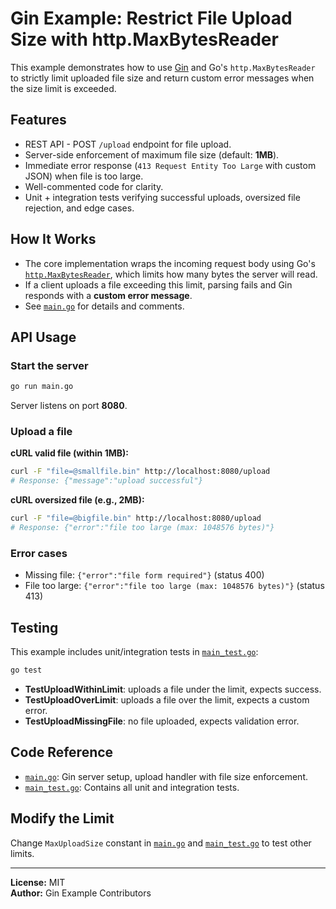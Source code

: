 # Gin Example: Restrict File Upload Size with http.MaxBytesReader

This example demonstrates how to use [Gin](https://github.com/gin-gonic/gin) and Go's `http.MaxBytesReader` to strictly limit uploaded file size and return custom error messages when the size limit is exceeded.

## Features

- REST API - POST `/upload` endpoint for file upload.
- Server-side enforcement of maximum file size (default: **1MB**).
- Immediate error response (`413 Request Entity Too Large` with custom JSON) when file is too large.
- Well-commented code for clarity.
- Unit + integration tests verifying successful uploads, oversized file rejection, and edge cases.

## How It Works

- The core implementation wraps the incoming request body using Go's [`http.MaxBytesReader`](https://pkg.go.dev/net/http#MaxBytesReader), which limits how many bytes the server will read.
- If a client uploads a file exceeding this limit, parsing fails and Gin responds with a **custom error message**.
- See [`main.go`](./main.go) for details and comments.

## API Usage

### Start the server

```bash
go run main.go
```

Server listens on port **8080**.

### Upload a file

**cURL valid file (within 1MB):**

```bash
curl -F "file=@smallfile.bin" http://localhost:8080/upload
# Response: {"message":"upload successful"}
```

**cURL oversized file (e.g., 2MB):**

```bash
curl -F "file=@bigfile.bin" http://localhost:8080/upload
# Response: {"error":"file too large (max: 1048576 bytes)"}
```

### Error cases

- Missing file: `{"error":"file form required"}` (status 400)  
- File too large: `{"error":"file too large (max: 1048576 bytes)"}` (status 413)

## Testing

This example includes unit/integration tests in [`main_test.go`](./main_test.go):

```bash
go test
```

- **TestUploadWithinLimit**: uploads a file under the limit, expects success.
- **TestUploadOverLimit**: uploads a file over the limit, expects a custom error.
- **TestUploadMissingFile**: no file uploaded, expects validation error.

## Code Reference

- [`main.go`](./main.go): Gin server setup, upload handler with file size enforcement.
- [`main_test.go`](./main_test.go): Contains all unit and integration tests.

## Modify the Limit

Change `MaxUploadSize` constant in [`main.go`](./main.go) and [`main_test.go`](./main_test.go) to test other limits.

---

**License:** MIT  
**Author:** Gin Example Contributors
